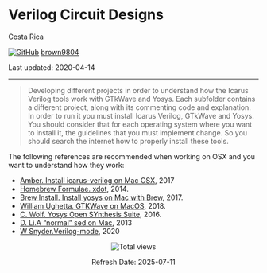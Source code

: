 # Verilog Circuit Designs 

Costa Rica 

[![GitHub](https://img.shields.io/badge/--181717?logo=github&logoColor=ffffff)](https://github.com/)
[brown9804](https://github.com/brown9804)

Last updated: 2020-04-14

------------------------------------------

> Developing different projects in order to understand how the Icarus Verilog tools work with GTkWave and Yosys.
Each subfolder contains a different project, along with its commenting code and explanation. In order to run it you must install Icarus Verilog, GTkWave and Yosys. You should consider that for each operating system where you want to install it, the guidelines that you must implement change. So you should search the internet how to properly install these tools.

The following references are recommended when working on OSX and you want to understand how they work:

- [Amber. Install icarus-verilog on Mac OSX](http://macappstore.org/icarus-verilog/), 2017
- [Homebrew Formulae. xdot](https://formulae.brew.sh/formula/xdot), 2014.
- [Brew Install. Install yosys on Mac with Brew](https://brewinstall.org/Install-yosys-on-Mac-with-Brew/), 2017.
- [William Ughetta. GTKWave on MacOS](https://ughe.github.io/2018/11/06/gtkwave-osx), 2018.
- [C. Wolf. Yosys Open SYnthesis Suite](https://opencores.org/websvn/filedetails?repname=socgenpath=%2Fsocgen%2Ftrunk%2Ftools%2Fyosys%2Fyosyspresentation.pdf), 2016.
- [D. Li.A “normal” sed on Mac](https://daoyuan.li/a-normal-sed-on-mac/), 2013
- [W Snyder.Verilog-mode](www.veripool.org/projects/verilog-mode/wiki/Documentation), 2020


<!-- START BADGE -->
<div align="center">
  <img src="https://img.shields.io/badge/Total%20views-1022-limegreen" alt="Total views">
  <p>Refresh Date: 2025-07-11</p>
</div>
<!-- END BADGE -->
